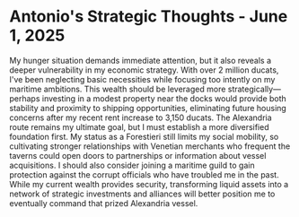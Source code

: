 # Antonio's Strategic Thoughts - June 1, 2025

My hunger situation demands immediate attention, but it also reveals a deeper vulnerability in my economic strategy. With over 2 million ducats, I've been neglecting basic necessities while focusing too intently on my maritime ambitions. This wealth should be leveraged more strategically—perhaps investing in a modest property near the docks would provide both stability and proximity to shipping opportunities, eliminating future housing concerns after my recent rent increase to 3,150 ducats. The Alexandria route remains my ultimate goal, but I must establish a more diversified foundation first. My status as a Forestieri still limits my social mobility, so cultivating stronger relationships with Venetian merchants who frequent the taverns could open doors to partnerships or information about vessel acquisitions. I should also consider joining a maritime guild to gain protection against the corrupt officials who have troubled me in the past. While my current wealth provides security, transforming liquid assets into a network of strategic investments and alliances will better position me to eventually command that prized Alexandria vessel.
